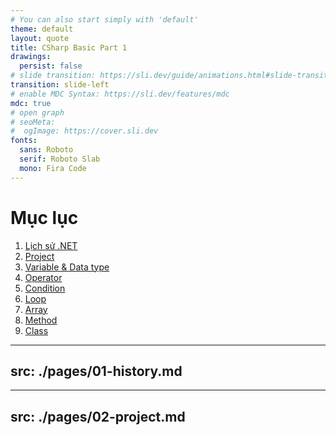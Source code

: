 ```yaml
---
# You can also start simply with 'default'
theme: default
layout: quote
title: CSharp Basic Part 1
drawings:
  persist: false
# slide transition: https://sli.dev/guide/animations.html#slide-transitions
transition: slide-left
# enable MDC Syntax: https://sli.dev/features/mdc
mdc: true
# open graph
# seoMeta:
#  ogImage: https://cover.sli.dev
fonts:
  sans: Roboto
  serif: Roboto Slab
  mono: Fira Code
---
```


# Mục lục

1. [Lịch sử .NET](/2)
2. [Project](/13)
3. [Variable & Data type](/39)
4. [Operator]()
5. [Condition](/2)
6. [Loop]()
7. [Array](/2)
8. [Method]()
9. [Class](/2)

---
src: ./pages/01-history.md
---
---
src: ./pages/02-project.md
---